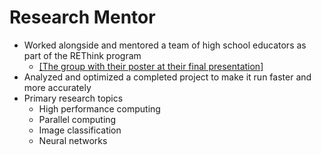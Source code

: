 # Research Mentor

- Worked alongside and mentored a team of high school educators as part of the
	REThink program
	- [[The group with their poster at their final presentation]](files/rethinkgroupphoto.jpg)
- Analyzed and optimized a completed project to make it run faster and more
	accurately
- Primary research topics
	- High performance computing
	- Parallel computing
	- Image classification
	- Neural networks

